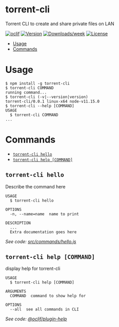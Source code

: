 torrent-cli
===========

Torrent CLI to create and share private files on LAN

[![oclif](https://img.shields.io/badge/cli-oclif-brightgreen.svg)](https://oclif.io)
[![Version](https://img.shields.io/npm/v/torrent-cli.svg)](https://npmjs.org/package/torrent-cli)
[![Downloads/week](https://img.shields.io/npm/dw/torrent-cli.svg)](https://npmjs.org/package/torrent-cli)
[![License](https://img.shields.io/npm/l/torrent-cli.svg)](https://github.com/merorafael/torrent-cli/blob/master/package.json)

<!-- toc -->
* [Usage](#usage)
* [Commands](#commands)
<!-- tocstop -->
# Usage
<!-- usage -->
```sh-session
$ npm install -g torrent-cli
$ torrent-cli COMMAND
running command...
$ torrent-cli (-v|--version|version)
torrent-cli/0.0.1 linux-x64 node-v11.15.0
$ torrent-cli --help [COMMAND]
USAGE
  $ torrent-cli COMMAND
...
```
<!-- usagestop -->
# Commands
<!-- commands -->
* [`torrent-cli hello`](#torrent-cli-hello)
* [`torrent-cli help [COMMAND]`](#torrent-cli-help-command)

## `torrent-cli hello`

Describe the command here

```
USAGE
  $ torrent-cli hello

OPTIONS
  -n, --name=name  name to print

DESCRIPTION
  ...
  Extra documentation goes here
```

_See code: [src/commands/hello.js](https://github.com/merorafael/torrent-cli/blob/v0.0.1/src/commands/hello.js)_

## `torrent-cli help [COMMAND]`

display help for torrent-cli

```
USAGE
  $ torrent-cli help [COMMAND]

ARGUMENTS
  COMMAND  command to show help for

OPTIONS
  --all  see all commands in CLI
```

_See code: [@oclif/plugin-help](https://github.com/oclif/plugin-help/blob/v2.2.0/src/commands/help.ts)_
<!-- commandsstop -->
